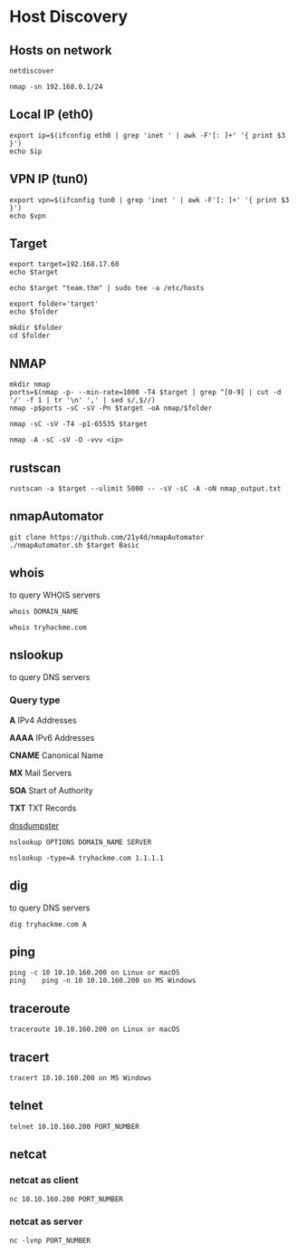 # Host Discovery

## Hosts on network
```
netdiscover
```
```
nmap -sn 192.168.0.1/24
```

## Local IP (eth0)
```
export ip=$(ifconfig eth0 | grep 'inet ' | awk -F'[: ]+' '{ print $3 }')
echo $ip
```

## VPN IP (tun0)
```
export vpn=$(ifconfig tun0 | grep 'inet ' | awk -F'[: ]+' '{ print $3 }')
echo $vpn
```

## Target
```
export target=192.168.17.60
echo $target

echo $target "team.thm" | sudo tee -a /etc/hosts

export folder='target'
echo $folder

mkdir $folder
cd $folder
``` 

## NMAP
```
mkdir nmap
ports=$(nmap -p- --min-rate=1000 -T4 $target | grep ^[0-9] | cut -d '/' -f 1 | tr '\n' ',' | sed s/,$//)
nmap -p$ports -sC -sV -Pn $target -oA nmap/$folder

nmap -sC -sV -T4 -p1-65535 $target

nmap -A -sC -sV -O -vvv <ip>
```

## rustscan
```
rustscan -a $target --ulimit 5000 -- -sV -sC -A -oN nmap_output.txt
```


## nmapAutomator
```
git clone https://github.com/21y4d/nmapAutomator
./nmapAutomator.sh $target Basic
```

## whois 
to query WHOIS servers
```
whois DOMAIN_NAME

whois tryhackme.com
```

## nslookup
to query DNS servers

### Query type
**A** 	IPv4 Addresses

**AAAA** 	IPv6 Addresses

**CNAME** 	Canonical Name

**MX** 	Mail Servers

**SOA** 	Start of Authority

**TXT** 	TXT Records

[dnsdumpster](https://dnsdumpster.com/)


```
nslookup OPTIONS DOMAIN_NAME SERVER

nslookup -type=A tryhackme.com 1.1.1.1
```

## dig
to query DNS servers

```
dig tryhackme.com A
```


## ping
```
ping -c 10 10.10.160.200 on Linux or macOS
ping 	ping -n 10 10.10.160.200 on MS Windows
```

## traceroute
```
traceroute 10.10.160.200 on Linux or macOS
```

## tracert
```
tracert 10.10.160.200 on MS Windows
```

## telnet
```
telnet 10.10.160.200 PORT_NUMBER
```

## netcat
### netcat as client
```
nc 10.10.160.200 PORT_NUMBER
```

### netcat as server
```
nc -lvnp PORT_NUMBER
```
